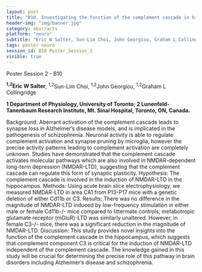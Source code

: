 ```yaml
---
layout: post
title: "B10. Investigating the function of the complement cascade in hippocampal synaptic plasticity"
header-img: "img/banner.jpg"
category: abstracts
platform: "neuro"
subtitle: "Eric W Salter, Sun-Lim Choi, John Georgiou, Graham L Collingridge"
tags: poster neuro
session_id: B10 Poster_Session_2
visible: true
---
```

Poster Session 2 - B10

**<sup>1,2</sup>Eric W Salter**, <sup>1,2</sup>Sun-Lim Choi, <sup>1,2</sup>John Georgiou, <sup>1,2</sup>Graham L Collingridge

__1 Department of Physiology, University of Toronto; 2 Lunenfeld-Tanenbaum Research Institute, Mt. Sinai Hospital, Toronto, ON, Canada.__

Background: Aberrant activation of the complement cascade leads to synapse loss in Alzheimer’s disease models, and is implicated in the pathogenesis of schizophrenia. Neuronal activity is able to regulate complement activation and synapse pruning by microglia, however the precise activity patterns leading to complement activation are completely unknown. Studies have demonstrated that the complement cascade activates molecular pathways which are also involved in NMDAR-dependent long-term depression (NMDAR-LTD), suggesting that the complement cascade can regulate this form of synaptic plasticity. Hypothesis: The complement cascade is involved in the induction of NMDAR-LTD in the hippocampus. Methods: Using acute brain slice electrophysiology, we measured NMDAR-LTD in area CA1 from P13-P17 mice with a genetic deletion of either Cd11b or C3. Results: There was no difference in the magnitude of NMDAR-LTD induced by low-frequency stimulation in either male or female Cd11b-/- mice compared to littermate controls; metabotropic glutamate receptor (mGluR)-LTD was similarly unaltered. However, in female C3-/- mice, there was a significant reduction in the magnitude of NMDAR-LTD. Discussion: This study provides novel insights into the function of the complement cascade in the hippocampus, which suggests that complement component C3 is critical for the induction of NMDAR-LTD independent of the complement cascade. The knowledge gained in this study will be crucial for determining the precise role of this pathway in brain disorders including Alzheimer’s disease and schizophrenia.
